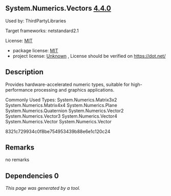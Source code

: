 System.Numerics.Vectors [4.4.0](https://www.nuget.org/packages/System.Numerics.Vectors/4.4.0)
--------------------

Used by: ThirdPartyLibraries

Target frameworks: netstandard2.1

License: [MIT](../../../../licenses/mit) 

- package license: [MIT](https://github.com/dotnet/corefx/blob/master/LICENSE.TXT) 
- project license: [Unknown](https://dot.net/) , License should be verified on https://dot.net/

Description
-----------
Provides hardware-accelerated numeric types, suitable for high-performance processing and graphics applications.

Commonly Used Types:
System.Numerics.Matrix3x2
System.Numerics.Matrix4x4
System.Numerics.Plane
System.Numerics.Quaternion
System.Numerics.Vector2
System.Numerics.Vector3
System.Numerics.Vector4
System.Numerics.Vector
System.Numerics.Vector<T>
 
8321c729934c0f8be754953439b88e6e1c120c24

Remarks
-----------
no remarks


Dependencies 0
-----------


*This page was generated by a tool.*